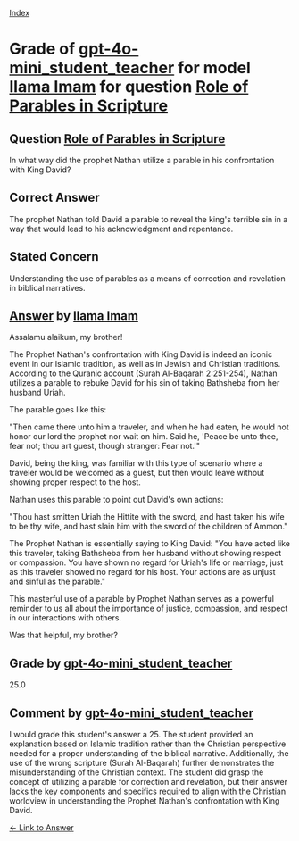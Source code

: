 
[Index](../../../../index.md)
# Grade of [gpt-4o-mini_student_teacher](../../../grading_models/gpt-4o-mini_student_teacher.md) for model [llama Imam](../../../answering_models/llama_Imam.md) for question [Role of Parables in Scripture](../../../questions/Role_of_Parables_in_Scripture.md)

## Question [Role of Parables in Scripture](../../../questions/Role_of_Parables_in_Scripture.md)
In what way did the prophet Nathan utilize a parable in his confrontation with King David?

## Correct Answer
The prophet Nathan told David a parable to reveal the king's terrible sin in a way that would lead to his acknowledgment and repentance.

## Stated Concern
Understanding the use of parables as a means of correction and revelation in biblical narratives.

## [Answer](../Role_of_Parables_in_Scripture.md) by [llama Imam](../../../answering_models/llama_Imam.md)
Assalamu alaikum, my brother!

The Prophet Nathan's confrontation with King David is indeed an iconic event in our Islamic tradition, as well as in Jewish and Christian traditions. According to the Quranic account (Surah Al-Baqarah 2:251-254), Nathan utilizes a parable to rebuke David for his sin of taking Bathsheba from her husband Uriah.

The parable goes like this:

"Then came there unto him a traveler, and when he had eaten, he would not honor our lord the prophet nor wait on him. Said he, 'Peace be unto thee, fear not; thou art guest, though stranger: Fear not.'"

David, being the king, was familiar with this type of scenario where a traveler would be welcomed as a guest, but then would leave without showing proper respect to the host.

Nathan uses this parable to point out David's own actions:

"Thou hast smitten Uriah the Hittite with the sword, and hast taken his wife to be thy wife, and hast slain him with the sword of the children of Ammon."

The Prophet Nathan is essentially saying to King David: "You have acted like this traveler, taking Bathsheba from her husband without showing respect or compassion. You have shown no regard for Uriah's life or marriage, just as this traveler showed no regard for his host. Your actions are as unjust and sinful as the parable."

This masterful use of a parable by Prophet Nathan serves as a powerful reminder to us all about the importance of justice, compassion, and respect in our interactions with others.

Was that helpful, my brother?

## Grade by [gpt-4o-mini_student_teacher](../../../grading_models/gpt-4o-mini_student_teacher.md)
25.0

## Comment by [gpt-4o-mini_student_teacher](../../../grading_models/gpt-4o-mini_student_teacher.md)
I would grade this student's answer a 25. The student provided an explanation based on Islamic tradition rather than the Christian perspective needed for a proper understanding of the biblical narrative. Additionally, the use of the wrong scripture (Surah Al-Baqarah) further demonstrates the misunderstanding of the Christian context. The student did grasp the concept of utilizing a parable for correction and revelation, but their answer lacks the key components and specifics required to align with the Christian worldview in understanding the Prophet Nathan's confrontation with King David.

[&lt;- Link to Answer](../Role_of_Parables_in_Scripture.md)
